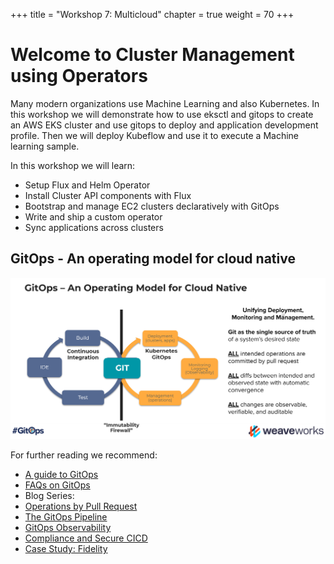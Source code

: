 +++
title = "Workshop 7: Multicloud"
chapter = true
weight = 70
+++

# Welcome to Cluster Management using Operators

Many modern organizations use Machine Learning and also Kubernetes. In this workshop we will demonstrate how to use eksctl and gitops to create an AWS EKS cluster and use gitops to deploy and application development profile. Then we will deploy Kubeflow and use it to execute a Machine learning sample.

In this workshop we will learn:

* Setup Flux and Helm Operator
* Install Cluster API components with Flux
* Bootstrap and manage EC2 clusters declaratively with GitOps
* Write and ship a custom operator
* Sync applications across clusters

<!-- * How to turn a complex set of components into a profile
* How profiles allow for reliable and automated deployments to EKS
* Provision and manage a ML stack with Kubeflow
* Install a sample app using AWS Elastic MapReduce (EMR)
* How GitOps managed profiles enable portability for workloads across different clouds, on-premise and your laptop -->

## GitOps - An operating model for cloud native

![GitOps Operating Model](/images/workshop02_gitops-operating-model.png)

For further reading we recommend:

* [A guide to GitOps](https://www.weave.works/technologies/gitops/)
* [FAQs on GitOps](https://www.weave.works/technologies/gitops-frequently-asked-questions/)
* Blog Series:
 * [Operations by Pull Request](https://www.weave.works/blog/gitops-operations-by-pull-request)
 * [The GitOps Pipeline](https://www.weave.works/blog/the-gitops-pipeline)
 * [GitOps Observability](https://www.weave.works/blog/gitops-part-3-observability)
 * [Compliance and Secure CICD](https://www.weave.works/blog/gitops-compliance-and-secure-cicd)
* [Case Study: Fidelity](https://www.weave.works/blog/gitops-driven-fidelity-fideks)
